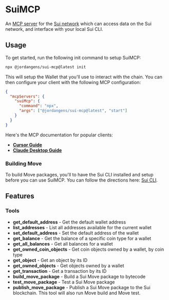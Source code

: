 # SuiMCP

An [MCP server](https://modelcontextprotocol.io/) for the [Sui network](https://sui.io/) which can access data on the Sui network, and interface with your local Sui CLI.

## Usage

To get started, run the following init command to setup SuiMCP:

```bash
npx @jordangens/sui-mcp@latest init
```

This will setup the Wallet that you'll use to interact with the chain. You can then configure your client with the following MCP configuration:

```json
{
  "mcpServers": {
    "suiMcp": {
      "command": "npx",
      "args": ["@jordangens/sui-mcp@latest", "start"]
    }
  }
}
```

Here's the MCP documentation for popular clients:

- **[Cursor Guide](https://docs.cursor.com/context/model-context-protocol)**
- **[Claude Desktop Guide](https://modelcontextprotocol.io/quickstart/user)**

### Building Move

To build Move packages, you'll to have the Sui CLI installed and setup before you can use SuiMCP. You can follow the directions here: [Sui CLI](https://docs.sui.io/references/cli).

## Features

### Tools

- **get_default_address** - Get the default wallet address
- **list_addresses** - List all addresses available for the current wallet
- **set_default_address** - Set the default address of the wallet
- **get_balance** - Get the balance of a specific coin type for a wallet
- **get_all_balances** - Get all balances for a wallet
- **get_owned_coin_objects** - Get coin objects owned by a wallet, by coin type
- **get_object** - Get an object by its ID
- **get_owned_objects** - Get objects owned by a wallet
- **get_transaction** - Get a transaction by its ID
- **build_move_package** - Build a Sui Move package to bytecode
- **test_move_package** - Test a Sui Move package
- **publish_move_package** - Publish a Sui Move package to the Sui blockchain. This tool will also run Move build and Move test.
